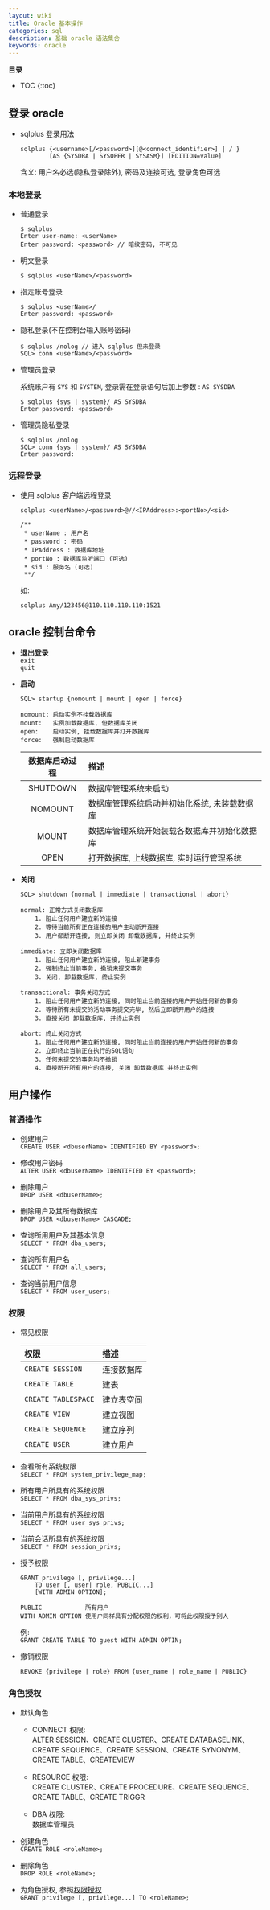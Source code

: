 ```yaml
---
layout: wiki
title: Oracle 基本操作
categories: sql
description: 基础 oracle 语法集合
keywords: oracle
---
```




**目录**

* TOC
{:toc}

## 登录 oracle

* sqlplus 登录用法  
  
  ```oracle
  sqlplus {<username>[/<password>][@<connect_identifier>] | / }
          [AS {SYSDBA | SYSOPER | SYSASM}] [EDITION=value]
  ```
  
  含义: 用户名必选(隐私登录除外), 密码及连接可选, 登录角色可选

### 本地登录

* 普通登录  
  
  ```oracle
  $ sqlplus
  Enter user-name: <userName>
  Enter password: <password> // 暗纹密码, 不可见
  ```

* 明文登录  
  
  ```oracle
  $ sqlplus <userName>/<password>
  ```

* 指定账号登录  
  
  ```oracle
  $ sqlplus <userName>/
  Enter password: <password>
  ```

* 隐私登录(不在控制台输入账号密码)  
  
  ```oracle
  $ sqlplus /nolog // 进入 sqlplus 但未登录
  SQL> conn <userName>/<password>
  ```

* 管理员登录  
  
  系统账户有 `SYS` 和 `SYSTEM`, 登录需在登录语句后加上参数 : `AS SYSDBA`  
  
  ```oracle
  $ sqlplus {sys | system}/ AS SYSDBA
  Enter password: <password>
  ```  

* 管理员隐私登录  
  
  ```oracle
  $ sqlplus /nolog
  SQL> conn {sys | system}/ AS SYSDBA
  Enter password:
  ```

### 远程登录

* 使用 sqlplus 客户端远程登录  
  ```oracle
  sqlplus <userName>/<password>@//<IPAddress>:<portNo>/<sid>
  
  /**
   * userName : 用户名
   * password : 密码
   * IPAddress : 数据库地址
   * portNo : 数据库监听端口 (可选)
   * sid : 服务名 (可选)
   **/
  ```

  如:  
  
  ```oracle
  sqlplus Amy/123456@110.110.110.110:1521
  ```

## oracle 控制台命令

* **退出登录**  
`exit`  
`quit`

* **启动**  

    ```oracle
    SQL> startup {nomount | mount | open | force}
    
    nomount: 启动实例不挂载数据库  
    mount:   实例加载数据库, 但数据库关闭  
    open:    启动实例, 挂载数据库并打开数据库  
    force:   强制启动数据库  
    ```

    数据库启动过程 | 描述
    :-: | :-
    SHUTDOWN | 数据库管理系统未启动
    NOMOUNT | 数据库管理系统启动并初始化系统, 未装载数据库
    MOUNT | 数据库管理系统开始装载各数据库并初始化数据库
    OPEN | 打开数据库, 上线数据库, 实时运行管理系统

* **关闭**

    ```oracle
    SQL> shutdown {normal | immediate | transactional | abort}

    normal: 正常方式关闭数据库  
        1. 阻止任何用户建立新的连接  
        2. 等待当前所有正在连接的用户主动断开连接
        3. 用户都断开连接, 则立即关闭 卸载数据库, 并终止实例

    immediate: 立即关闭数据库  
        1. 阻止任何用户建立新的连接, 阻止新建事务
        2. 强制终止当前事务, 撤销未提交事务
        3. 关闭, 卸载数据库, 终止实例

    transactional: 事务关闭方式
        1. 阻止任何用户建立新的连接, 同时阻止当前连接的用户开始任何新的事务
        2. 等待所有未提交的活动事务提交完毕, 然后立即断开用户的连接
        3. 直接关闭 卸载数据库, 并终止实例

    abort: 终止关闭方式
        1. 阻止任何用户建立新的连接, 同时阻止当前连接的用户开始任何新的事务
        2. 立即终止当前正在执行的SQL语句
        3. 任何未提交的事务均不撤销
        4. 直接断开所有用户的连接, 关闭 卸载数据库 并终止实例
    ```

## 用户操作

### 普通操作

* 创建用户  
`CREATE USER <dbuserName> IDENTIFIED BY <password>;`

* 修改用户密码  
`ALTER USER <dbuserName> IDENTIFIED BY <password>;`

* 删除用户  
`DROP USER <dbuserName>;`

* 删除用户及其所有数据库  
`DROP USER <dbuserName> CASCADE;`

* 查询所用用户及其基本信息  
`SELECT * FROM dba_users;`

* 查询所有用户名  
`SELECT * FROM all_users;`

* 查询当前用户信息  
`SELECT * FROM user_users;`

### 权限

* 常见权限  
  
  权限 | 描述
  :- | :-
  `CREATE SESSION` | 连接数据库
  `CREATE TABLE` | 建表
  `CREATE TABLESPACE` | 建立表空间
  `CREATE VIEW` | 建立视图
  `CREATE SEQUENCE` | 建立序列
  `CREATE USER` | 建立用户

* 查看所有系统权限  
`SELECT * FROM system_privilege_map;`

* 所有用户所具有的系统权限  
`SELECT * FROM dba_sys_privs;`

* 当前用户所具有的系统权限  
`SELECT * FROM user_sys_privs;`

* 当前会话所具有的系统权限  
`SELECT * FROM session_privs;`

* <a name="privilege">授予权限</a>  
  
  ```oracle
  GRANT privilege [, privilege...] 
      TO user [, user| role, PUBLIC...]
      [WITH ADMIN OPTION];
  
  PUBLIC            所有用户
  WITH ADMIN OPTION 使用户同样具有分配权限的权利，可将此权限授予别人
  ```
  
  例:  
  `GRANT CREATE TABLE TO guest WITH ADMIN OPTIN;`

* 撤销权限  
  
  ```oracle
  REVOKE {privilege | role} FROM {user_name | role_name | PUBLIC}
  ```

### 角色授权

* 默认角色  
  
    * CONNECT 权限:  
    ALTER SESSION、CREATE CLUSTER、CREATE DATABASELINK、CREATE SEQUENCE、CREATE SESSION、CREATE SYNONYM、CREATE TABLE、CREATEVIEW
  
    * RESOURCE 权限:  
    CREATE CLUSTER、CREATE PROCEDURE、CREATE SEQUENCE、CREATE TABLE、CREATE TRIGGR
  
    * DBA 权限:  
    数据库管理员

* 创建角色  
`CREATE ROLE <roleName>;`

* 删除角色  
`DROP ROLE <roleName>;`

* 为角色授权, 参照<a href="#privilege">权限授权</a>  
`GRANT privilege [, privilege...] TO <roleName>;`